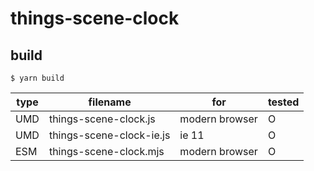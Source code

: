 # things-scene-clock

## build

`$ yarn build`

| type | filename                 | for            | tested |
| ---- | ------------------------ | -------------- | ------ |
| UMD  | things-scene-clock.js    | modern browser | O      |
| UMD  | things-scene-clock-ie.js | ie 11          | O      |
| ESM  | things-scene-clock.mjs   | modern browser | O      |
